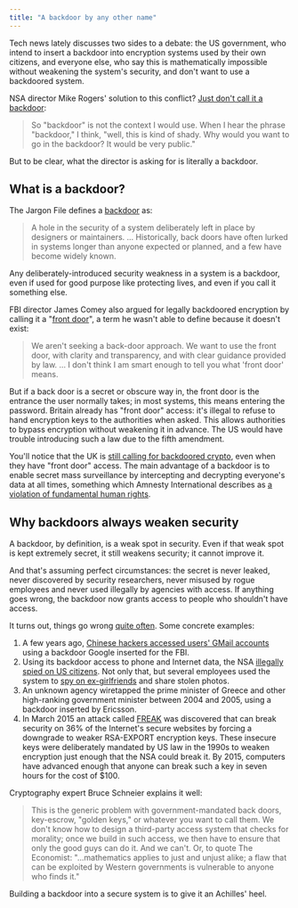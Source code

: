```yaml
---
title: "A backdoor by any other name"
---
```


Tech news lately discusses two sides to a debate: the US government, who
intend to insert a backdoor into encryption systems used by their own
citizens, and everyone else, who say this is mathematically impossible
without weakening the system's security, and don't want to use a
backdoored system.

NSA director Mike Rogers' solution to this conflict?
[Just don't call it a backdoor](http://justsecurity.org/20304/transcript-nsa-director-mike-rogers-vs-yahoo-encryption-doors/):

> So "backdoor" is not the context I would use. When I hear the phrase
> "backdoor," I think, "well, this is kind of shady. Why would you want
> to go in the backdoor? It would be very public."

But to be clear, what the director is asking for is literally a backdoor.

## What is a backdoor?

The Jargon File defines a
[backdoor](http://www.catb.org/~esr/jargon/html/B/back-door.html) as:

> A hole in the security of a system deliberately left in place by designers
> or maintainers. ... Historically, back doors have often lurked in systems
> longer than anyone expected or planned, and a few have become widely known.

Any deliberately-introduced security weakness in a system is a backdoor,
even if used for good purpose like protecting lives, and even if you call
it something else.

FBI director James Comey also argued for legally backdoored encryption
by calling it a
"[front door](https://www.techdirt.com/articles/20141019/07115528878/everybody-knows-fbi-director-james-comey-is-wrong-about-encryption-even-fbi.shtml)", a term
he wasn't able to define because it doesn't exist:

> We aren't seeking a back-door approach. We want to use the front door, with
> clarity and transparency, and with clear guidance provided by law. ... I
> don't think I am smart enough to tell you what 'front door' means.

But if a back door is a secret or obscure way in, the front door is the
entrance the user normally takes; in most systems, this means entering the
password. Britain already has "front door" access: it's illegal to refuse
to hand encryption keys to the authorities when asked. This allows
authorities to bypass encryption without weakening it in advance. The US
would have trouble introducing such a law due to the fifth amendment.

You'll notice that the UK is [still calling for backdoored crypto](https://www.schneier.com/blog/archives/2015/01/david_camerons_.html),
even when they have "front door" access. The main advantage of a backdoor is
to enable secret mass surveillance by intercepting and decrypting everyone's
data at all times, something which Amnesty International describes as
[a violation of fundamental human rights](http://www.amnesty.org.uk/blogs/ether/five-reasons-care-about-mass-surveillance-edward-snowden-gchq-nsa-citizenfour).

## Why backdoors always weaken security

A backdoor, by definition, is a weak spot in security. Even if that weak spot
is kept extremely secret, it still weakens security; it cannot improve it.

And that's assuming perfect circumstances: the secret is never leaked,
never discovered by security researchers, never misused by rogue employees
and never used illegally by agencies with access. If anything goes wrong,
the backdoor now grants access to people who shouldn't have access.

It turns out, things go wrong [quite often](http://www.cnn.com/2010/OPINION/01/23/schneier.google.hacking/index.html). Some concrete examples:

1. A few years ago, [Chinese hackers accessed users' GMail accounts](http://www.cnn.com/2010/OPINION/01/23/schneier.google.hacking/index.html)
using a backdoor Google inserted for the FBI.
2. Using its backdoor access to phone and Internet data, the NSA [illegally spied on US citizens](http://www.nytimes.com/2009/04/16/us/16nsa.html).
Not only that, but several employees used the system to [spy on ex-girlfriends](http://arstechnica.com/tech-policy/2013/09/loveint-on-his-first-day-of-work-nsa-employee-spied-on-ex-girlfriend/) and share stolen photos.
3. An unknown agency wiretapped the prime minister of Greece and other
high-ranking government minister between 2004 and 2005, using a backdoor
inserted by Ericsson.
4. In March 2015 an attack called [FREAK](https://www.schneier.com/blog/archives/2015/03/freak_security_.html)
was discovered that can break security on 36% of the Internet's secure
websites by forcing a downgrade to weaker RSA-EXPORT encryption keys.
These insecure keys were deliberately mandated by US law in the 1990s
to weaken encryption just enough that the NSA could break it. By 2015,
computers have advanced enough that anyone can break such a key in seven
hours for the cost of $100.

Cryptography expert Bruce Schneier explains it well:

> This is the generic problem with government-mandated back doors, key-escrow,
> "golden keys," or whatever you want to call them. We don't know how to
> design a third-party access system that checks for morality; once we build
> in such access, we then have to ensure that only the good guys can do it.
> And we can't. Or, to quote The Economist: "...mathematics applies to just
> and unjust alike; a flaw that can be exploited by Western governments is
> vulnerable to anyone who finds it."

Building a backdoor into a secure system is to give it an Achilles' heel.
